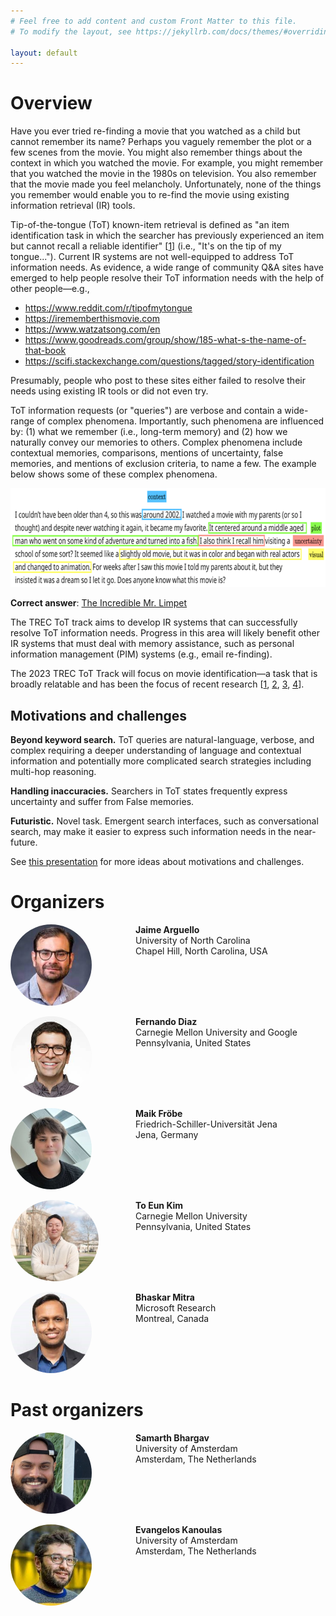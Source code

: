 ```yaml
---
# Feel free to add content and custom Front Matter to this file.
# To modify the layout, see https://jekyllrb.com/docs/themes/#overriding-theme-defaults

layout: default
---
```


# Overview

Have you ever tried re-finding a movie that you watched as a child but cannot remember its name? Perhaps you vaguely remember the plot or a few scenes from the movie.  You might also remember things about the context in which you watched the movie.  For example, you might remember that you watched the movie in the 1980s on television.  You also remember that the movie made you feel melancholy.  Unfortunately, none of the things you remember would enable you to re-find the movie using existing information retrieval (IR) tools.

Tip-of-the-tongue (ToT) known-item retrieval is defined as "an item identification task in which the searcher has previously experienced an item but cannot recall a reliable identifier" [<a href="https://dl.acm.org/doi/abs/10.1145/3406522.3446021" target="_blank">1</a>] (i.e., "It's on the tip of my tongue...").  Current IR systems are not well-equipped to address ToT information needs.  As evidence, a wide range of community Q&A sites have emerged to help people resolve their ToT information needs with the help of other people—e.g.,
- <a href="https://www.reddit.com/r/tipofmytongue" target="_blank">https://www.reddit.com/r/tipofmytongue</a>
- <a href="https://irememberthismovie.com" target="_blank">https://irememberthismovie.com</a>
- <a href="https://www.watzatsong.com/en" target="_blank">https://www.watzatsong.com/en</a>
- <a href="https://www.goodreads.com/group/show/185-what-s-the-name-of-that-book" target="_blank">https://www.goodreads.com/group/show/185-what-s-the-name-of-that-book</a>
- <a href="https://scifi.stackexchange.com/questions/tagged/story-identification" target="_blank">https://scifi.stackexchange.com/questions/tagged/story-identification</a>

Presumably, people who post to these sites either failed to resolve their needs using existing IR tools or did not even try.  

ToT information requests (or "queries") are verbose and contain a wide-range of complex phenomena.  Importantly, such phenomena are influenced by: (1) what we  remember (i.e., long-term memory)  and (2) how we naturally convey our memories to others.  Complex phenomena include contextual memories, comparisons, mentions of uncertainty, false memories, and mentions of exclusion criteria, to name a few.  The example below shows some of these complex phenomena.

<img src="img/example.png" style="height:158px">

**Correct answer**: <a href="https://www.imdb.com/title/tt0058230/" target="_blank">The Incredible Mr. Limpet</a>

The TREC ToT track aims to develop IR systems that can successfully resolve ToT information needs.  Progress in this area will likely benefit other IR systems that must deal with memory assistance, such as personal information management (PIM) systems (e.g., email re-finding).

The 2023 TREC ToT Track will focus on movie identification—a task that is broadly relatable and has been the focus of recent research [<a href="https://dl.acm.org/doi/abs/10.1145/3406522.3446021" target="_blank">1</a>, <a href="https://dl.acm.org/doi/abs/10.1145/3465336.3475096" target="_blank">2</a>, <a href="https://dl.acm.org/doi/abs/10.1145/3488560.3498421" target="_blank">3</a>, <a href="https://ceur-ws.org/Vol-3366/paper-03.pdf" target="_blank">4</a>].


## Motivations and challenges

**Beyond keyword search.** ToT queries are natural-language, verbose, and complex requiring a deeper understanding of language and contextual information and potentially more complicated search strategies including multi-hop reasoning.

**Handling inaccuracies.** Searchers in ToT states frequently express uncertainty and suffer from False memories.

**Futuristic.** Novel task. Emergent search interfaces, such as conversational search, may make it easier to express such information needs in the near-future.

See <a href="https://ils.unc.edu/~jarguell/TREC-TOT.pdf">this presentation</a> for more ideas about motivations and challenges.

# Organizers

<p>
<div style="width: 100%; overflow: hidden;">
  <div style="float: left;">
    <img src="img/arguello.jpg" alt="Avatar" style="height:130px;border-radius:50%">
  </div>
  <div style="margin-left: 200px;">
    <b>Jaime Arguello</b>
    <br/>University of North Carolina
    <br/>Chapel Hill, North Carolina, USA
    <p>
        <a href="https://ils.unc.edu/~jarguell/" class="fa fa-home" style="font-size:24px;color:grey" target="_blank"></a>
    </p>
  </div>
</div>
</p>
<p>
<div style="width: 100%; overflow: hidden;">
  <div style="float: left;">
    <img src="img/diaz.jpg" alt="Avatar" style="height:130px;border-radius:50%">
  </div>
  <div style="margin-left: 200px;">
    <b>Fernando Diaz</b>
    <br/>Carnegie Mellon University and Google
    <br/>Pennsylvania, United States
    <p>
        <a href="https://841.io/" class="fa fa-home" style="font-size:24px;color:grey" target="_blank"></a>
        &nbsp;&nbsp;&nbsp;&nbsp;<a href="https://bsky.app/profile/841io.bsky.social" class="fab fa-bluesky" style="font-size:24px;color:grey" target="_blank"></a>
        &nbsp;&nbsp;&nbsp;&nbsp;<a href="https://twitter.com/841io" class="fab fa-twitter" style="font-size:24px;color:grey" target="_blank"></a>
        &nbsp;&nbsp;&nbsp;&nbsp;<a href="https://mastodon.social/@841io@sigmoid.social" class="fab fa-mastodon" style="font-size:24px;color:grey" target="_blank"></a>
    </p>
  </div>
</div>
</p>
<p>
<div style="width: 100%; overflow: hidden;">
  <div style="float: left;">
    <img src="img/frobe.jpg" alt="Avatar" style="height:130px;border-radius:50%">
  </div>
  <div style="margin-left: 200px;">
    <b>Maik Fröbe</b>
    <br/>Friedrich-Schiller-Universität Jena
    <br/>Jena, Germany
    <p>
        <a href="https://www.fmi.uni-jena.de/4653/maik-froebe" class="fa fa-home" style="font-size:24px;color:grey" target="_blank"></a>
        &nbsp;&nbsp;&nbsp;&nbsp;<a href="https://bsky.app/profile/maik-froebe.bsky.social" class="fab fa-bluesky" style="font-size:24px;color:grey" target="_blank"></a>
        &nbsp;&nbsp;&nbsp;&nbsp;<a href="https://mastodon.social/@maik_froebe@idf.social" class="fab fa-mastodon" style="font-size:24px;color:grey" target="_blank"></a>
    </p>
  </div>
</div>
</p>
<p>
<div style="width: 100%; overflow: hidden;">
  <div style="float: left;">
    <img src="img/kim.jpg" alt="Avatar" style="height:130px;border-radius:50%">
  </div>
  <div style="margin-left: 200px;">
    <b>To Eun Kim</b>
    <br/>Carnegie Mellon University
    <br/>Pennsylvania, United States
    <p>
        <a href="https://kimdanny.github.io/" class="fa fa-home" style="font-size:24px;color:grey" target="_blank"></a>
        &nbsp;&nbsp;&nbsp;&nbsp;<a href="https://bsky.app/profile/teknology.bsky.social" class="fab fa-bluesky" style="font-size:24px;color:grey" target="_blank"></a>
        &nbsp;&nbsp;&nbsp;&nbsp;<a href="https://x.com/TEKnologyy" class="fab fa-twitter" style="font-size:24px;color:grey" target="_blank"></a>
    </p>
  </div>
</div>
</p>
<p>
<div style="width: 100%; overflow: hidden;">
  <div style="float: left;">
    <img src="img/mitra.jpg" alt="Avatar" style="height:130px;border-radius:50%">
  </div>
  <div style="margin-left: 200px;">
    <b>Bhaskar Mitra</b>
    <br/>Microsoft Research
    <br/>Montreal, Canada
    <p>
        <a href="https://www.microsoft.com/en-us/research/people/bmitra/" class="fa fa-home" style="font-size:24px;color:grey" target="_blank"></a>
        &nbsp;&nbsp;&nbsp;&nbsp;<a href="https://bsky.app/profile/bmitra.bsky.social" class="fab fa-bluesky" style="font-size:24px;color:grey" target="_blank"></a>
        &nbsp;&nbsp;&nbsp;&nbsp;<a href="https://twitter.com/UnderdogGeek" class="fab fa-twitter" style="font-size:24px;color:grey" target="_blank"></a>
        &nbsp;&nbsp;&nbsp;&nbsp;<a href="https://mastodon.social/@bmitra" class="fab fa-mastodon" style="font-size:24px;color:grey" target="_blank"></a>
    </p>
  </div>
</div>
</p>

# Past organizers

<p>
<div style="width: 100%; overflow: hidden;">
  <div style="float: left;">
    <img src="img/bhargav.jpg" alt="Avatar" style="height:130px;border-radius:50%">
  </div>
  <div style="margin-left: 200px;">
    <b>Samarth Bhargav</b>
    <br/>University of Amsterdam
    <br/>Amsterdam, The Netherlands
    <p>
        <a href="http://samarthbhargav.github.io/" class="fa fa-home" style="font-size:24px;color:grey" target="_blank"></a>
        &nbsp;&nbsp;&nbsp;&nbsp;<a href="https://twitter.com/samarthbhargav" class="fab fa-twitter" style="font-size:24px;color:grey" target="_blank"></a>
    </p>
  </div>
</div>
</p>
<p>
<div style="width: 100%; overflow: hidden;">
  <div style="float: left;">
    <img src="img/kanoulas.jpg" alt="Avatar" style="height:130px;border-radius:50%">
  </div>
  <div style="margin-left: 200px;">
    <b>Evangelos Kanoulas</b>
    <br/>University of Amsterdam
    <br/>Amsterdam, The Netherlands
    <p>
        <a href="https://staff.fnwi.uva.nl/e.kanoulas/" class="fa fa-home" style="font-size:24px;color:grey" target="_blank"></a>
        &nbsp;&nbsp;&nbsp;&nbsp;<a href="https://twitter.com/ekanou" class="fab fa-twitter" style="font-size:24px;color:grey" target="_blank"></a>
        &nbsp;&nbsp;&nbsp;&nbsp;<a href="https://mastodon.social/@ekanou@mas.to" class="fab fa-mastodon" style="font-size:24px;color:grey" target="_blank"></a>
    </p>
  </div>
</div>
</p>
